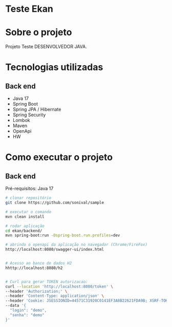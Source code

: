 # Teste Ekan #

# Sobre o projeto
Projeto Teste DESENVOLVEDOR JAVA.

# Tecnologias utilizadas
## Back end
- Java 17
- Spring Boot 
- Spring JPA / Hibernate
- Spring Security
- Lombok
- Maven
- OpenApi
- HW

# Como executar o projeto
## Back end
Pré-requisitos: Java 17 


```bash
# clonar repositório
git clone https://github.com/sonival/sample

# executar o comando
mvn clean install

# rodar aplicação
cd ekan/backend/
mvn spring-boot:run -Dspring-boot.run.profiles=dev

# abrindo o openapi da aplicação no navegador (Chrome/FireFox)
http://localhost:8080/swagger-ui/index.html


# Acesso ao banco de dados H2
hhttp://localhost:8080/h2


# Curl para gerar TOKEN autorizacao:
curl --location 'http://localhost:8080/token' \
--header 'Authorization;' \
--header 'Content-Type: application/json' \
--header 'Cookie: JSESSIONID=44571C31920C0141EF3A8B22621FDA9B; XSRF-TOKEN=a7606ae6-b662-4e72-901f-7120cf456442' \
--data '{
  "login": "demo",
  "senha": "demo"
}'

```

